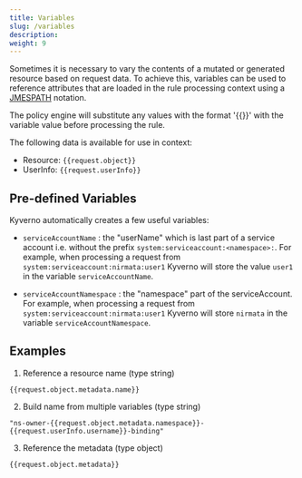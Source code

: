 ```yaml
---
title: Variables
slug: /variables
description: 
weight: 9
---
```


Sometimes it is necessary to vary the contents of a mutated or generated resource based on request data. To achieve this, variables can be used to reference attributes that are loaded in the rule processing context using a [JMESPATH](http://jmespath.org/) notation. 

The policy engine will substitute any values with the format '{{<JMESPATH>}}' with the variable value before processing the rule.

The following data is available for use in context:
- Resource: `{{request.object}}`
- UserInfo: `{{request.userInfo}}`

## Pre-defined Variables

Kyverno automatically creates a few useful variables:

- `serviceAccountName` : the "userName" which is last part of a service account i.e. without the prefix `system:serviceaccount:<namespace>:`. For example, when processing a request from `system:serviceaccount:nirmata:user1` Kyverno will store the value `user1` in the variable `serviceAccountName`.

- `serviceAccountNamespace` : the "namespace" part of the serviceAccount. For example, when processing a request from `system:serviceaccount:nirmata:user1` Kyverno will store `nirmata` in the variable `serviceAccountNamespace`.

## Examples

1. Reference a resource name (type string)

`{{request.object.metadata.name}}`

2. Build name from multiple variables (type string)

`"ns-owner-{{request.object.metadata.namespace}}-{{request.userInfo.username}}-binding"`

3. Reference the metadata (type object)

`{{request.object.metadata}}`
